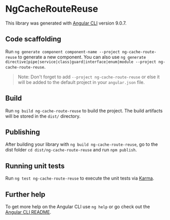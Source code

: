 # NgCacheRouteReuse

This library was generated with [Angular CLI](https://github.com/angular/angular-cli) version 9.0.7.

## Code scaffolding

Run `ng generate component component-name --project ng-cache-route-reuse` to generate a new component. You can also use `ng generate directive|pipe|service|class|guard|interface|enum|module --project ng-cache-route-reuse`.
> Note: Don't forget to add `--project ng-cache-route-reuse` or else it will be added to the default project in your `angular.json` file. 

## Build

Run `ng build ng-cache-route-reuse` to build the project. The build artifacts will be stored in the `dist/` directory.

## Publishing

After building your library with `ng build ng-cache-route-reuse`, go to the dist folder `cd dist/ng-cache-route-reuse` and run `npm publish`.

## Running unit tests

Run `ng test ng-cache-route-reuse` to execute the unit tests via [Karma](https://karma-runner.github.io).

## Further help

To get more help on the Angular CLI use `ng help` or go check out the [Angular CLI README](https://github.com/angular/angular-cli/blob/master/README.md).
